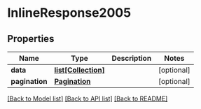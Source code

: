 # InlineResponse2005

## Properties
Name | Type | Description | Notes
------------ | ------------- | ------------- | -------------
**data** | [**list[Collection]**](Collection.md) |  | [optional] 
**pagination** | [**Pagination**](Pagination.md) |  | [optional] 

[[Back to Model list]](../README.md#documentation-for-models) [[Back to API list]](../README.md#documentation-for-api-endpoints) [[Back to README]](../README.md)

